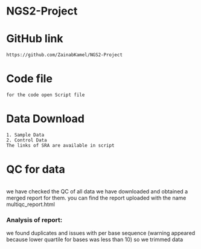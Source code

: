 # NGS2-Project

# GitHub link
```
https://github.com/ZainabKamel/NGS2-Project
```
# Code file
```
for the code open Script file
```
# Data Download
```
1. Sample Data 
2. Control Data 
The links of SRA are available in script 
```
# QC for data
```
```
we have checked the QC of all data we have downloaded and obtained a merged report for them. 
you can find the report uploaded with the name multiqc_report.html

### Analysis of report: 
we found duplicates and issues with per base sequence  (warning appeared because lower quartile for bases was less than 10) so we trimmed data 
```
